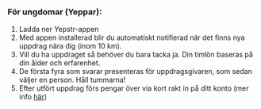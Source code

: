 ### För ungdomar (Yeppar):

1. Ladda ner Yepstr-appen
2. Med appen installerad blir du automatiskt notifierad när det finns nya uppdrag nära dig (inom 10 km).
3. Vill du ha uppdraget så behöver du bara tacka ja. Din timlön baseras på din ålder och erfarenhet.
4. De första fyra som svarar presenteras för uppdragsgivaren, som sedan väljer en person. Håll tummarna!
5. Efter utfört uppdrag förs pengar över via kort rakt in på ditt konto (mer info [här](/vanliga-fragor.html))
